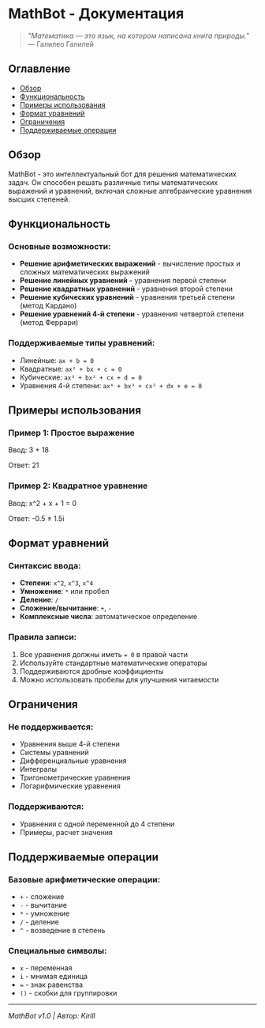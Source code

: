 # MathBot - Документация

> *"Математика — это язык, на котором написана книга природы."* — Галилео Галилей

## Оглавление
- [Обзор](#обзор)
- [Функциональность](#функциональность)
- [Примеры использования](#примеры-использования)
- [Формат уравнений](#формат-уравнений)
- [Ограничения](#ограничения)
- [Поддерживаемые операции](#поддерживаемые-операции)

## Обзор

MathBot - это интеллектуальный бот для решения математических задач. Он способен решать различные типы математических выражений и уравнений, включая сложные алгебраические уравнения высших степеней.

## Функциональность

### Основные возможности:
- **Решение арифметических выражений** - вычисление простых и сложных математических выражений
- **Решение линейных уравнений** - уравнения первой степени
- **Решение квадратных уравнений** - уравнения второй степени
- **Решение кубических уравнений** - уравнения третьей степени (метод Кардано)
- **Решение уравнений 4-й степени** - уравнения четвертой степени (метод Феррари)

###  Поддерживаемые типы уравнений:
- Линейные: `ax + b = 0`
- Квадратные: `ax² + bx + c = 0`
- Кубические: `ax³ + bx² + cx + d = 0`
- Уравнения 4-й степени: `ax⁴ + bx³ + cx² + dx + e = 0`

## Примеры использования

### Пример 1: Простое выражение
Ввод: 3 + 18

Ответ: 21

### Пример 2: Квадратное уравнение
Ввод: x^2 + x + 1 = 0

Ответ: -0.5 ± 1.5i

## Формат уравнений

### Синтаксис ввода:
- **Степени**: `x^2`, `x^3`, `x^4`
- **Умножение**: `*` или пробел
- **Деление**: `/`
- **Сложение/вычитание**: `+`, `-`
- **Комплексные числа**: автоматическое определение

### Правила записи:
1. Все уравнения должны иметь `= 0` в правой части
2. Используйте стандартные математические операторы
3. Поддерживаются дробные коэффициенты
4. Можно использовать пробелы для улучшения читаемости

## Ограничения

### Не поддерживается:
- Уравнения выше 4-й степени
- Системы уравнений
- Дифференциальные уравнения
- Интегралы
- Тригонометрические уравнения
- Логарифмические уравнения

### Поддерживаются:
- Уравнения с одной переменной до 4 степени
- Примеры, расчет значения

## Поддерживаемые операции

### Базовые арифметические операции:
- `+` - сложение
- `-` - вычитание  
- `*` - умножение
- `/` - деление
- `^` - возведение в степень

### Специальные символы:
- `x` - переменная
- `i` - мнимая единица
- `=` - знак равенства
- `()` - скобки для группировки

---

*MathBot v1.0 | Автор: Kirill*
